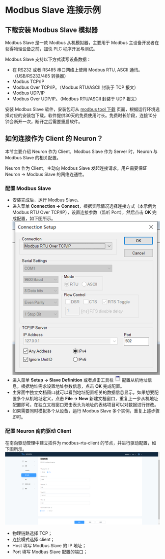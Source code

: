 # Modbus Slave 连接示例

## 下载安装 Modbus Slave 模拟器
Modbus Slave 是一款 Modbus 从机模拟器，主要用于 Modbus 主设备开发者在获得物理设备之前，加快 PLC 程序开发与测试。

Modbus Slave 支持以下方式读写设备数据：
* 在 RS232 或者 RS485 串口网络上使用 Modbus RTU, ASCII 通讯。（USB/RS232/485 转换器）
* Modbus TCP/IP
* Modbus Over TCP/IP。（Modbus RTU/ASCII 封装于 TCP 报文）
* Modbus UDP/IP
* Modbus Over UDP/IP。（Modbus RTU/ASCII 封装于 UDP 报文）

安装 Modbus Slave 软件，安装包可从 [modbus tool 下载](https://www.modbustools.com/download.html) 页面，根据运行环境选择对应的安装包下载。软件提供30天的免费使用时长。免费时长阶段，连接10分钟会断开一次，断开之后需要重启软件。

## 如何连接作为 Client 的 Neuron？

本节主要介绍 Neuron 作为 Client，Modbus Slave 作为 Server 时，Neuron 与 Modbus Slave 的相关配置。

Neuron 作为 Client，主动向 Modbus Slave 发起连接请求，用户需要保证 Neuron -> Modbus Slave 的网络连通性。

### 配置 Modbus Slave

* 安装完成后，运行 Modbus Slave。
* 进入菜单 **Connection -> Connect**，根据实际情况选择连接方式（本示例为 Modbus RTU Over TCP/IP），设置连接参数（监听 Port），然后点击 **OK** 完成配置，如下图所示。
![modbus-slave-rtu-connection-setup](./assets/modbus-slave-rtu-connection-setup.png)
* 进入菜单 **Setup -> Slave Definition** 或者点击工具栏 ![Slave Definition](./assets/mbpoll-definition-button.png) 配置从机地址信息。根据地址需求设置地址参数信息，点击 **OK** 完成配置。
* 主界面中独立文档窗口就可以看到地址配置相关的数据信息显示。如果想要配置多个从机地址定义，点击 **File -> New** 新建文档窗口，重复上一步从机地址配置即可。在独立文档窗口双击表头为地址的表格项目可以对数据进行修改。
* 如果需要同时模拟多个从设备，运行 Modbus Slave 多个实例，重复上述步骤即可。


### 配置 Neuron 南向驱动 Client

在南向驱动管理中建立插件为 modbus-rtu-client 的节点，并进行驱动配置，如下图所示。
![neuron-rtu-client-config](./assets/neuron-rtu-client-config.png)

* 物理链路选择 TCP；
* 连接模式选择 client；
* Host 填写 Modbus Slave 的 IP 地址；
* Port 填写 Modbus Slave 配置的端口；